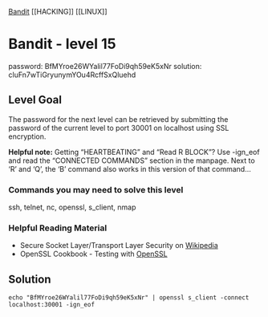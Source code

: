 [Bandit](Bandit.md)     [[HACKING]]     [[LINUX]]

# Bandit - level 15

password: BfMYroe26WYalil77FoDi9qh59eK5xNr 
solution: cluFn7wTiGryunymYOu4RcffSxQluehd 

## Level Goal  

The password for the next level can be retrieved by submitting the password of
the current level to port 30001 on localhost using SSL encryption.

**Helpful note:** Getting “HEARTBEATING” and “Read R BLOCK”? Use -ign_eof and read
the “CONNECTED COMMANDS” section in the manpage. Next to ‘R’ and ‘Q’, the ‘B’
command also works in this version of that command…

### Commands you may need to solve this level
ssh, telnet, nc, openssl, s_client, nmap

### Helpful Reading Material
- Secure Socket Layer/Transport Layer Security on [Wikipedia](https://en.wikipedia.org/wiki/Secure_Socket_Layer)
- OpenSSL Cookbook - Testing with [OpenSSL](https://www.feistyduck.com/library/openssl-cookbook/online/ch-testing-with-openssl.html)  
## Solution  

`echo "BfMYroe26WYalil77FoDi9qh59eK5xNr" | openssl s_client -connect localhost:30001 -ign_eof`







